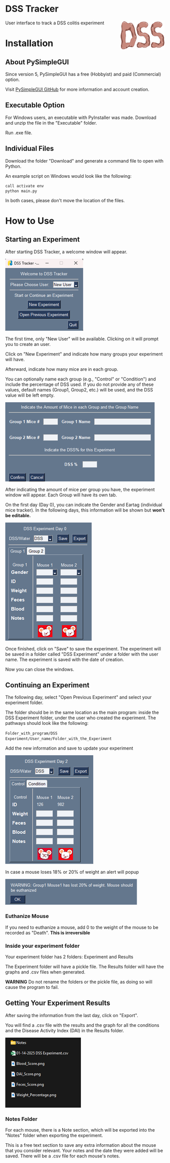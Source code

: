 # DSS Tracker

<img align="right" width="140" height="95" src="images/DSS.png">

User interface to track a DSS colitis experiment


# Installation

## About PySimpleGUI

Since version 5, PySimpleGUI has a free (Hobbyist) and paid (Commercial) option. 

Visit [PySimpleGUI GitHub](https://github.com/PySimpleGUI/PySimpleGUI) for more information and account creation. 

## Executable Option

For Windows users, an executable with PyInstaller was made. 
Download and unzip the file in the "Executable" folder.

Run .exe file.

## Individual Files

Download the folder "Download" and generate a command file to open with Python.

An example script on Windows would look like the following:
```
call activate env
python main.py
```

In both cases, please don't move the location of the files.

# How to Use

## Starting an Experiment

After starting DSS Tracker, a welcome window will appear.

![Welcome Window](images/Welcome_window.png)

The first time, only "New User" will be available. Clicking on it will prompt you to create an user.

Click on "New Experiment" and indicate how many groups your experiment will have.

Afterward, indicate how many mice are in each group.

You can optionally name each group (e.g., "Control" or "Condition") and include the percentage of DSS used.
If you do not provide any of these values, default names (Group1, Group2, etc.) will be used, and the DSS value will be left empty.

![Group Window](images/Group_Window.png)

After indicating the amount of mice per group you have, the experiment window will appear. Each Group will have its own tab.

On the first day (Day 0), you can indicate the Gender and Eartag (individual mice tracker). In the following days, this information will be shown but **won't be editable.**

![Experiment Window](images/Experiment_window.png)

Once finished, click on "Save" to save the experiment.
The experiment will be saved in a folder called "DSS Experiment" under a folder with the user name. The experiment is saved with the date of creation.

Now you can close the windows.

## Continuing an Experiment

The following day, select "Open Previous Experiment" and select your experiment folder. 

The folder should be in the same location as the main program: inside the DSS Experiment folder, under the user who created the experiment.
The pathways should look like the following:

`Folder_with_program/DSS Experiment/User_name/Folder_with_the_Experiment`

Add the new information and save to update your experiment

![Following Day](images/Following_day.png)

In case a mouse loses 18% or 20% of weight an alert will popup

![Warning Example](images/Warning_example.png)

### Euthanize Mouse

If you need to euthanize a mouse, add 0 to the weight of the mouse to be recorded as "Death". **This is irreversible**

### Inside your experiment folder

Your experiment folder has 2 folders: Experiment and Results

The Experiment folder will have a pickle file. 
The Results folder will have the graphs and .csv files when generated.

**WARNING** Do not rename the folders or the pickle file, as doing so will cause the program to fail.

## Getting Your Experiment Results

After saving the information from the last day, click on "Export".

You will find a .csv file with the results and the graph for all the conditions and the Disease Activity Index (DAI) in the Results folder.

![Results](images/Results.png)


### Notes Folder

For each mouse, there is a Note section, which will be exported into the "Notes" folder when exporting the experiment.

This is a free text section to save any extra information about the mouse that you consider relevant. 
Your notes and the date they were added will be saved.
There will be a .csv file for each mouse's notes.


